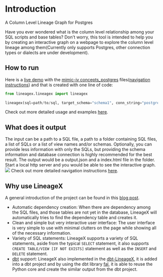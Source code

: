 # Introduction

A Column Level Lineage Graph for Postgres

Have you ever wondered what is the column level relationship among your SQL scripts and base tables? 
Don't worry, this tool is intended to help you by creating an interactive graph on a webpage to explore the 
column level lineage among them(Currently only supports Postgres, other connection types or dialects are under development).

## How to run
Here is a [live demo](https://zshandy.github.io/lineagex-demo/) with the [mimic-iv concepts_postgres](https://github.com/MIT-LCP/mimic-code/tree/main/mimic-iv/concepts_postgres) files([navigation instructions](https://sfu-db.github.io/lineagex/output.html)) and that is created with one line of code:

```python
from lineagex.lineagex import lineagex
  
lineagex(sql=path/to/sql, target_schema="schema1", conn_string="postgresql://username:password@server:port/database", search_path_schema="schema1, public")
```
Check out more detailed usage and examples [here](https://sfu-db.github.io/lineagex/api.html). 

## What does it output
The input can be a path to a SQL file, a path to a folder containing SQL files, a list of SQLs or a list of view names and/or schemas. Optionally, you can provide less information with only the SQLs, but providing the schema information and database connection is highly recommended for the best result.
The output would be a output.json and a index.html file in the folder. Start a local http server and you would be able to see the interactive graph.
<img src="https://raw.githubusercontent.com/sfu-db/lineagex/main/tests/example.gif"/>
Check out more detailed navigation instructions [here](https://sfu-db.github.io/lineagex/output.html).

## Why use LineageX
A general introduction of the project can be found in this [blog post](https://medium.com/@shz1/lineagex-the-python-library-for-your-lineage-needs-5e51b77a0032).
- Automatic dependency creation: When there are dependency among the SQL files, and those tables are not yet in the database, LineageX will automatically tries to find the dependency table and creates it.
- Clean and simple but very interactive user interface: The user interface is very simple to use with minimal clutters on the page while showing all of the necessary information.
- Variety of SQL statements: LineageX supports a variety of SQL statements, aside from the typical `SELECT` statement, it also supports `CREATE TABLE/VIEW [IF NOT EXISTS]` statement as well as the `INSERT` and `DELETE` statement.
- [dbt](https://docs.getdbt.com/) support: LineageX also implemented in the [dbt-LineageX](https://github.com/sfu-db/dbt-lineagex), it is added into a dbt project and by using the dbt library [fal](https://github.com/fal-ai/fal), it is able to reuse the Python core and create the similar output from the dbt project.
